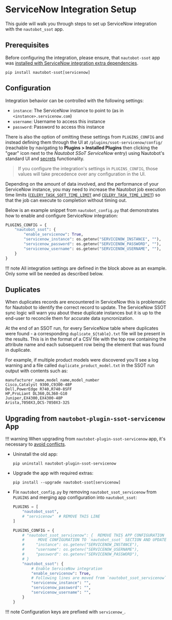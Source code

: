 # ServiceNow Integration Setup

This guide will walk you through steps to set up ServiceNow integration with the `nautobot_ssot` app.

## Prerequisites

Before configuring the integration, please ensure, that `nautobot-ssot` app was [installed with ServiceNow integration extra dependencies](../install.md#install-guide).

```shell
pip install nautobot-ssot[servicenow]
```

## Configuration

Integration behavior can be controlled with the following settings:

- `instance`: The ServiceNow instance to point to (as in `<instance>.servicenow.com`)
- `username`: Username to access this instance
- `password`: Password to access this instance

There is also the option of omitting these settings from `PLUGINS_CONFIG` and instead defining them through the UI at `/plugins/ssot-servicenow/config/` (reachable by navigating to **Plugins > Installed Plugins** then clicking the "gear" icon next to the *Nautobot SSoT ServiceNow* entry) using Nautobot's standard UI and [secrets](https://nautobot.readthedocs.io/en/stable/core-functionality/secrets/) functionality.

> If you configure the integration's settings in `PLUGINS_CONFIG`, those values will take precedence over any configuration in the UI.

Depending on the amount of data involved, and the performance of your ServiceNow instance, you may need to increase the Nautobot job execution time limits ([`CELERY_TASK_SOFT_TIME_LIMIT`](https://nautobot.readthedocs.io/en/stable/configuration/optional-settings/#celery_task_soft_time_limit) and [`CELERY_TASK_TIME_LIMIT`](https://nautobot.readthedocs.io/en/stable/configuration/optional-settings/#celery_task_time_limit)) so that the job can execute to completion without timing out.

Below is an example snippet from `nautobot_config.py` that demonstrates how to enable and configure ServiceNow integration:

```python
PLUGINS_CONFIG = {
    "nautobot_ssot": {
        "enable_servicenow": True,
        "servicenow_instance": os.getenv("SERVICENOW_INSTANCE", ""),
        "servicenow_password": os.getenv("SERVICENOW_PASSWORD", ""),
        "servicenow_username": os.getenv("SERVICENOW_USERNAME", ""),
    }
}
```

!!! note
    All integration settings are defined in the block above as an example. Only some will be needed as described below.

## Duplicates

When duplicates records are encountered in ServiceNow this is problematic for Nautobot to identify the correct record to update. The ServiceNow SSOT sync logic will warn you about these duplicate instances but it is up to the end-user to reconcile them for accurate data syncronization.

At the end of an SSOT run, for every ServiceNow table where duplicates were found - a corresponding `duplicate_${table}.txt` file will be present in the results. This is in the format of a CSV file with the top row containing the attribute name and each subsequent row being the element that was found in duplicate.

For example, if multiple product models were discovered you'll see a log warning and a file called `duplicate_product_model.txt` in the SSOT run output with contents such as:

```
manufacturer_name,model_name,model_number
Cisco,Catalyst 9300,C9300-48P
Dell,PowerEdge R740,R740-8SFF
HP,ProLiant DL360,DL360-G10
Juniper,EX4300,EX4300-48P
Arista,7050X3,DCS-7050X3-32S
```

## Upgrading from `nautobot-plugin-ssot-servicenow` App

!!! warning
    When upgrading from `nautobot-plugin-ssot-servicenow` app, it's necessary to [avoid conflicts](../upgrade.md#potential-apps-conflicts).

- Uninstall the old app:
    ```shell
    pip uninstall nautobot-plugin-ssot-servicenow
    ```
- Upgrade the app with required extras:
    ```shell
    pip install --upgrade nautobot-ssot[servicenow]
    ```
- Fix `nautobot_config.py` by removing `nautobot_ssot_servicenow` from `PLUGINS` and merging app configuration into `nautobot_ssot`:
    ```python
    PLUGINS = [
        "nautobot_ssot",
        # "servicenow"  # REMOVE THIS LINE
    ]

    PLUGINS_CONFIG = {
        # "nautobot_ssot_servicenow": {  REMOVE THIS APP CONFIGURATION
        #      MOVE CONFIGURATION TO `nautobot_ssot` SECTION AND UPDATE KEYS
        #     "instance": os.getenv("SERVICENOW_INSTANCE"),
        #     "username": os.getenv("SERVICENOW_USERNAME"),
        #     "password": os.getenv("SERVICENOW_PASSWORD"),
        # }
        "nautobot_ssot": {
            # Enable ServiceNow integration
            "enable_servicenow": True,
            # Following lines are moved from `nautobot_ssot_servicenow` and prefixed with `servicenow_`
            "servicenow_instance": "",
            "servicenow_password": "",
            "servicenow_username": "",
        }
    }
    ```

!!! note
    Configuration keys are prefixed with `servicenow_`.


